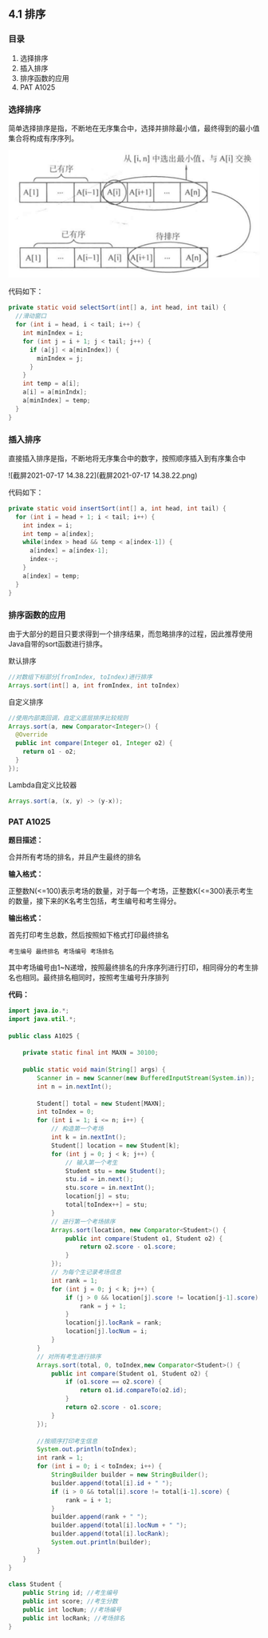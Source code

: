## 4.1 排序

### 目录

1. 选择排序
2. 插入排序
3. 排序函数的应用
4. PAT A1025



### 选择排序

简单选择排序是指，不断地在无序集合中，选择并排除最小值，最终得到的最小值集合将构成有序序列。

<img src="./image-20210717115308175.png" alt="image-20210717115308175" style="zoom:60%;" />

代码如下：

```java
private static void selectSort(int[] a, int head, int tail) {
  //滑动窗口
  for (int i = head, i < tail; i++) {
    int minIndex = i;
    for (int j = i + 1; j < tail; j++) {
      if (a[j] < a[minIndex]) {
        minIndex = j;
      }
    }
    int temp = a[i];
    a[i] = a[minIndx];
    a[minIndex] = temp;
  }
}
```



### 插入排序

直接插入排序是指，不断地将无序集合中的数字，按照顺序插入到有序集合中

![截屏2021-07-17 14.38.22](截屏2021-07-17 14.38.22.png)

代码如下：

```java
private static void insertSort(int[] a, int head, int tail) {
  for (int i = head + 1; i < tail; i++) {
    int index = i;
    int temp = a[index];
    while(index > head && temp < a[index-1]) {
      a[index] = a[index-1];
      index--;
    }
    a[index] = temp;
  }
}
```



### 排序函数的应用

由于大部分的题目只要求得到一个排序结果，而忽略排序的过程，因此推荐使用Java自带的sort函数进行排序。

默认排序

```java
//对数组下标部分[fromIndex, toIndex)进行排序
Arrays.sort(int[] a, int fromIndex, int toIndex)
```

自定义排序

```java
//使用内部类回调，自定义底层排序比较规则
Arrays.sort(a, new Comparator<Integer>() {
  @Override
  public int compare(Integer o1, Integer o2) {
    return o1 - o2;
  }
});
```

Lambda自定义比较器

```java
Arrays.sort(a, (x, y) -> (y-x));
```



### PAT A1025

**题目描述：**

合并所有考场的排名，并且产生最终的排名

**输入格式：**

正整数N(<=100)表示考场的数量，对于每一个考场，正整数K(<=300)表示考生的数量，接下来的K名考生包括，考生编号和考生得分。

**输出格式：**

首先打印考生总数，然后按照如下格式打印最终排名

```
考生编号 最终排名 考场编号 考场排名
```

其中考场编号由1~N递增，按照最终排名的升序序列进行打印，相同得分的考生排名也相同。最终排名相同时，按照考生编号升序排列

**代码：**

```java
import java.io.*;
import java.util.*;

public class A1025 {

    private static final int MAXN = 30100;

    public static void main(String[] args) {
        Scanner in = new Scanner(new BufferedInputStream(System.in));
        int n = in.nextInt();

        Student[] total = new Student[MAXN];
        int toIndex = 0;
        for (int i = 1; i <= n; i++) {
            // 构造第一个考场
            int k = in.nextInt();
            Student[] location = new Student[k];
            for (int j = 0; j < k; j++) {
                // 输入第一个考生
                Student stu = new Student();
                stu.id = in.next();
                stu.score = in.nextInt();
                location[j] = stu;
                total[toIndex++] = stu;
            }
            // 进行第一个考场排序
            Arrays.sort(location, new Comparator<Student>() {
                public int compare(Student o1, Student o2) {
                    return o2.score - o1.score;
                }
            });
            // 为每个生记录考场信息
            int rank = 1;
            for (int j = 0; j < k; j++) {
                if (j > 0 && location[j].score != location[j-1].score) {
                    rank = j + 1;
                }
                location[j].locRank = rank;
                location[j].locNum = i;
            }
        }
        // 对所有考生进行排序
        Arrays.sort(total, 0, toIndex,new Comparator<Student>() {
            public int compare(Student o1, Student o2) {
                if (o1.score == o2.score) {
                    return o1.id.compareTo(o2.id);
                }
                return o2.score - o1.score;
            }
        });

        //按顺序打印考生信息
        System.out.println(toIndex);
        int rank = 1;
        for (int i = 0; i < toIndex; i++) {
            StringBuilder builder = new StringBuilder();
            builder.append(total[i].id + " ");
            if (i > 0 && total[i].score != total[i-1].score) {
                rank = i + 1;
            }
            builder.append(rank + " ");
            builder.append(total[i].locNum + " ");
            builder.append(total[i].locRank);
            System.out.println(builder);
        }
    }
}

class Student {
    public String id; //考生编号
    public int score; //考生分数
    public int locNum; //考场编号
    public int locRank; //考场排名
}
```

